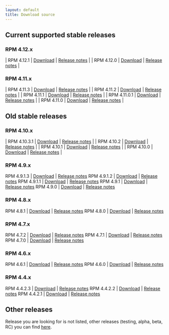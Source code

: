 ```yaml
---
layout: default
title: Download source
---
```


## Current supported stable releases

### RPM 4.12.x

| RPM 4.12.1 | [Download](https://github.com/rpm-software-management/rpm/archive/rpm-4.12.0.1-release.tar.gz) | [Release notes](https://github.com/rpm-software-management/rpm/releases/tag/rpm-4.12.0.1-release) |
| RPM 4.12.0 | [Download](https://github.com/rpm-software-management/rpm/archive/rpm-4.12.0-release.tar.gz) | [Release notes](https://github.com/rpm-software-management/rpm/releases/tag/rpm-4.12.0-release) |

### RPM 4.11.x

| RPM 4.11.3 | [Download](https://github.com/rpm-software-management/rpm/archive/rpm-4.11.3-release.tar.gz) | [Release notes](https://github.com/rpm-software-management/rpm/releases/tag/rpm-4.11.3-release) |
| RPM 4.11.2 | [Download](https://github.com/rpm-software-management/rpm/archive/rpm-4.11.2-release.tar.gz) | [Release notes](https://github.com/rpm-software-management/rpm/releases/tag/rpm-4.11.2-release) |
| RPM 4.11.1 | [Download](https://github.com/rpm-software-management/rpm/archive/rpm-4.11.1-release.tar.gz) | [Release notes](https://github.com/rpm-software-management/rpm/releases/tag/rpm-4.11.1-release) |
| RPM 4.11.0.1 | [Download](https://github.com/rpm-software-management/rpm/archive/rpm-4.11.0.1-release.tar.gz) | [Release notes](https://github.com/rpm-software-management/rpm/releases/tag/rpm-4.11.0.1-release) |
| RPM 4.11.0 | [Download](https://github.com/rpm-software-management/rpm/archive/rpm-4.11.0-release.tar.gz) | [Release notes](https://github.com/rpm-software-management/rpm/releases/tag/rpm-4.11.0-release) |

## Old stable releases


### RPM 4.10.x

| RPM 4.10.3.1 | [Download](https://github.com/rpm-software-management/rpm/archive/rpm-4.10.3.1-release.tar.gz) | [Release notes](https://github.com/rpm-software-management/rpm/releases/tag/rpm-4.10.3.1-release) |
| RPM 4.10.2 | [Download](https://github.com/rpm-software-management/rpm/archive/rpm-4.10.2-release.tar.gz) | [Release notes](https://github.com/rpm-software-management/rpm/releases/tag/rpm-4.10.2-release) |
| RPM 4.10.1 | [Download](https://github.com/rpm-software-management/rpm/archive/rpm-4.10.1.tar.gz) | [Release notes](https://github.com/rpm-software-management/rpm/releases/tag/rpm-4.10.1) |
| RPM 4.10.0 | [Download](https://github.com/rpm-software-management/rpm/archive/rpm-4.10.0.tar.gz) | [Release notes](https://github.com/rpm-software-management/rpm/releases/tag/rpm-4.10.0) |

### RPM 4.9.x

RPM 4.9.1.3 | [Download](https://github.com/rpm-software-management/rpm/archive/rpm-4.9.1.3-release.tar.gz) | [Release notes](https://github.com/rpm-software-management/rpm/releases/tag/rpm-4.9.1.3-release)
RPM 4.9.1.2 | [Download](https://github.com/rpm-software-management/rpm/archive/rpm-4.9.1.2-release.tar.gz) | [Release notes](https://github.com/rpm-software-management/rpm/releases/tag/rpm-4.9.1.2-release)
RPM 4.9.1.1 | [Download](https://github.com/rpm-software-management/rpm/archive/rpm-4.9.1.1-release.tar.gz) | [Release notes](https://github.com/rpm-software-management/rpm/releases/tag/rpm-4.9.1.1-release)
RPM 4.9.1 | [Download](https://github.com/rpm-software-management/rpm/archive/rpm-4.9.1-release.tar.gz) | [Release notes](https://github.com/rpm-software-management/rpm/releases/tag/rpm-4.9.1-release)
RPM 4.9.0 | [Download](https://github.com/rpm-software-management/rpm/archive/rpm-4.9.0.tar.gz) | [Release notes](https://github.com/rpm-software-management/rpm/releases/tag/rpm-4.9.0)

### RPM 4.8.x

RPM 4.8.1 | [Download](https://github.com/rpm-software-management/rpm/archive/rpm-4.8.1-release.tar.gz) | [Release notes](https://github.com/rpm-software-management/rpm/releases/tag/rpm-4.8.1-release)
RPM 4.8.0 | [Download](https://github.com/rpm-software-management/rpm/archive/rpm-4.8.0-release.tar.gz) | [Release notes](https://github.com/rpm-software-management/rpm/releases/tag/rpm-4.8.0-release)

### RPM 4.7.x

RPM 4.7.2 | [Download](https://github.com/rpm-software-management/rpm/archive/rpm-4.7.2-release.tar.gz) | [Release notes](https://github.com/rpm-software-management/rpm/releases/tag/rpm-4.7.2-release)
RPM 4.7.1 | [Download](https://github.com/rpm-software-management/rpm/archive/rpm-4.7.1-release.tar.gz) | [Release notes](https://github.com/rpm-software-management/rpm/releases/tag/rpm-4.7.1-release)
RPM 4.7.0 | [Download](https://github.com/rpm-software-management/rpm/archive/rpm-4.7.0.tar.gz) | [Release notes](https://github.com/rpm-software-management/rpm/releases/tag/rpm-4.7.0)

### RPM 4.6.x

RPM 4.6.1 | [Download](https://github.com/rpm-software-management/rpm/archive/rpm-4.6.1-release.tar.gz) | [Release notes](https://github.com/rpm-software-management/rpm/releases/tag/rpm-4.6.1-release)
RPM 4.6.0 | [Download](https://github.com/rpm-software-management/rpm/archive/rpm-4.6.0-release.tar.gz) | [Release notes](https://github.com/rpm-software-management/rpm/releases/tag/rpm-4.6.0-release)

### RPM 4.4.x

RPM 4.4.2.3 | [Download](https://github.com/rpm-software-management/rpm/archive/rpm-4.4.2.3-release.tar.gz) | [Release notes](https://github.com/rpm-software-management/rpm/releases/tag/rpm-4.4.2.3-release)
RPM 4.4.2.2 | [Download](https://github.com/rpm-software-management/rpm/archive/rpm-4.4.2.2-release.tar.gz) | [Release notes](https://github.com/rpm-software-management/rpm/releases/tag/rpm-4.4.2.2-release)
RPM 4.4.2.1 | [Download](https://github.com/rpm-software-management/rpm/archive/rpm-4.4.2.1-release.tar.gz) | [Release notes](https://github.com/rpm-software-management/rpm/releases/tag/rpm-4.4.2.1-release)


## Other releases
Release you are looking for is not listed, other releases (testing, alpha, beta, RC) you can find [here](https://github.com/rpm-software-management/rpm/releases).
